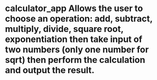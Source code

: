 # calculator_app Allows the user to choose an operation: add, subtract, multiply, divide, square root, exponentiation then take input of two numbers (only one number for sqrt) then perform the calculation and output the result.
